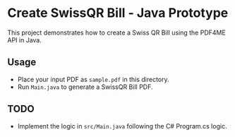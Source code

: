 # Create SwissQR Bill - Java Prototype

This project demonstrates how to create a Swiss QR Bill using the PDF4ME API in Java.

## Usage

- Place your input PDF as `sample.pdf` in this directory.
- Run `Main.java` to generate a SwissQR Bill PDF.

## TODO
- Implement the logic in `src/Main.java` following the C# Program.cs logic. 